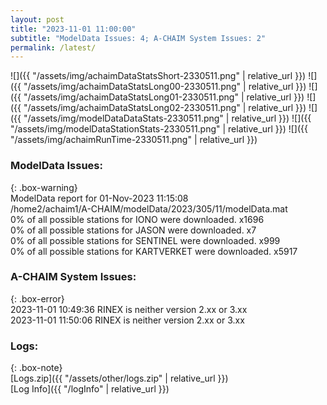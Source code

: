 ```yaml
---
layout: post
title: "2023-11-01 11:00:00"
subtitle: "ModelData Issues: 4; A-CHAIM System Issues: 2"
permalink: /latest/
---
```


![]({{ "/assets/img/achaimDataStatsShort-2330511.png" | relative_url }})
![]({{ "/assets/img/achaimDataStatsLong00-2330511.png" | relative_url }})
![]({{ "/assets/img/achaimDataStatsLong01-2330511.png" | relative_url }})
![]({{ "/assets/img/achaimDataStatsLong02-2330511.png" | relative_url }})
![]({{ "/assets/img/modelDataDataStats-2330511.png" | relative_url }})
![]({{ "/assets/img/modelDataStationStats-2330511.png" | relative_url }})
![]({{ "/assets/img/achaimRunTime-2330511.png" | relative_url }})


### ModelData Issues:  
  
{: .box-warning}  
 ModelData report for 01-Nov-2023 11:15:08   
 /home2/achaim1/A-CHAIM/modelData/2023/305/11/modelData.mat   
 0% of all possible stations for IONO were downloaded. x1696   
 0% of all possible stations for JASON were downloaded. x7   
 0% of all possible stations for SENTINEL were downloaded. x999   
 0% of all possible stations for KARTVERKET were downloaded. x5917   
  
### A-CHAIM System Issues:  
  
{: .box-error}  
2023-11-01 10:49:36 RINEX is neither version 2.xx or 3.xx  
2023-11-01 11:50:06 RINEX is neither version 2.xx or 3.xx  

### Logs:  
  
{: .box-note}  
[Logs.zip]({{ "/assets/other/logs.zip" | relative_url }})  
[Log Info]({{ "/logInfo" | relative_url }})  
